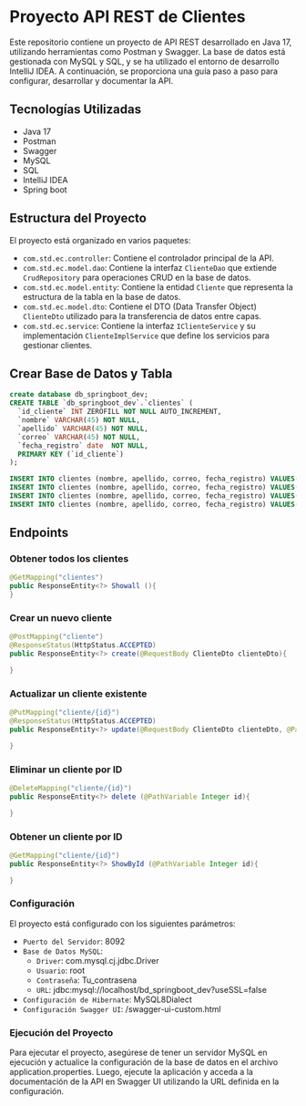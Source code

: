 # Proyecto API REST de Clientes

Este repositorio contiene un proyecto de API REST desarrollado en Java 17, utilizando herramientas como Postman y Swagger. 
La base de datos está gestionada con MySQL y SQL, y se ha utilizado el entorno de desarrollo IntelliJ IDEA. 
A continuación, se proporciona una guía paso a paso para configurar, desarrollar y documentar la API.

## Tecnologías Utilizadas

 - Java 17
 - Postman
 - Swagger
 - MySQL
 - SQL
 - IntelliJ IDEA
 - Spring boot

## Estructura del Proyecto

El proyecto está organizado en varios paquetes:

- `com.std.ec.controller`: Contiene el controlador principal de la API.
- `com.std.ec.model.dao`: Contiene la interfaz `ClienteDao` que extiende `CrudRepository` para operaciones CRUD en la base de datos.
- `com.std.ec.model.entity`: Contiene la entidad `Cliente` que representa la estructura de la tabla en la base de datos.
- `com.std.ec.model.dto`: Contiene el DTO (Data Transfer Object) `ClienteDto` utilizado para la transferencia de datos entre capas.
- `com.std.ec.service`: Contiene la interfaz `IClienteService` y su implementación `ClienteImplService` que define los servicios para gestionar clientes.

## Crear Base de Datos y Tabla

```sql
create database db_springboot_dev;
CREATE TABLE `db_springboot_dev`.`clientes` (
  `id_cliente` INT ZEROFILL NOT NULL AUTO_INCREMENT,
  `nombre` VARCHAR(45) NOT NULL,
  `apellido` VARCHAR(45) NOT NULL,
  `correo` VARCHAR(45) NOT NULL,
  `fecha_registro` date  NOT NULL,
  PRIMARY KEY (`id_cliente`)
);

INSERT INTO clientes (nombre, apellido, correo, fecha_registro) VALUES('Joel', 'Jurado', 'juradoec@yahoo.com', '2023-08-01');
INSERT INTO clientes (nombre, apellido, correo, fecha_registro) VALUES('Carlos', 'Miranda', 'mirandaTr98@gmail.com', '2023-08-02');
INSERT INTO clientes (nombre, apellido, correo, fecha_registro) VALUES('Marcela', 'Sanchez', 'schMarce@itb.com', '2023-08-03');
INSERT INTO clientes (nombre, apellido, correo, fecha_registro) VALUES('Ben', 'Tennyson', 'ben10@cn.com', '2023-08-04');
```
## Endpoints

### Obtener todos los clientes

```java
@GetMapping("clientes")
public ResponseEntity<?> Showall (){
}

```
### Crear un nuevo cliente

```java
@PostMapping("cliente")
@ResponseStatus(HttpStatus.ACCEPTED)
public ResponseEntity<?> create(@RequestBody ClienteDto clienteDto){

}

```
### Actualizar un cliente existente
```java
@PutMapping("cliente/{id}")
@ResponseStatus(HttpStatus.ACCEPTED)
public ResponseEntity<?> update(@RequestBody ClienteDto clienteDto, @PathVariable Integer id){

}

```

### Eliminar un cliente por ID
```java
@DeleteMapping("cliente/{id}")
public ResponseEntity<?> delete (@PathVariable Integer id){

}

```
### Obtener un cliente por ID
```java
@GetMapping("cliente/{id}")
public ResponseEntity<?> ShowById (@PathVariable Integer id){

}
```

### Configuración
El proyecto está configurado con los siguientes parámetros:


- `Puerto del Servidor`: 8092
- `Base de Datos MySQL`:
  - `Driver`: com.mysql.cj.jdbc.Driver
  - `Usuario`: root
  - `Contraseña`: Tu_contrasena
  - `URL`: jdbc:mysql://localhost/bd_springboot_dev?useSSL=false
- `Configuración de Hibernate`: MySQL8Dialect
- `Configuración Swagger UI`: /swagger-ui-custom.html

### Ejecución del Proyecto

Para ejecutar el proyecto, asegúrese de tener un servidor MySQL en ejecución y actualice la configuración de la base de datos en el archivo application.properties. 
Luego, ejecute la aplicación y acceda a la documentación de la API en Swagger UI utilizando la URL definida en la configuración.













